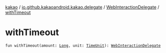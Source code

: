 [kakao](../../index.md) / [io.github.kakaoandroid.kakao.delegate](../index.md) / [WebInteractionDelegate](index.md) / [withTimeout](./with-timeout.md)

# withTimeout

`fun withTimeout(amount: `[`Long`](https://kotlinlang.org/api/latest/jvm/stdlib/kotlin/-long/index.html)`, unit: `[`TimeUnit`](https://developer.android.com/reference/java/util/concurrent/TimeUnit.html)`): `[`WebInteractionDelegate`](index.md)